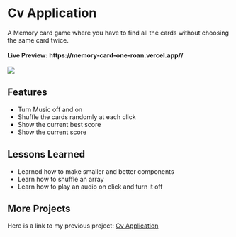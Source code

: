 <h1>Cv Application</h1>
A Memory card game where you have to find all the cards without choosing the same card twice.
</br></br><b>Live Preview: https://memory-card-one-roan.vercel.app//</b>
</br></br><img src="https://github.com/Mustafa1908/memory-card/assets/148060283/1d67b1eb-fd7b-4a81-8107-a6a23ac58587">
<h2>Features</h2>
<ul>
  <li>Turn Music off and on</li>
  <li>Shuffle the cards randomly at each click</li>
  <li>Show the  current best score</li>
  <li>Show the current score</li>
</ul>
<h2>Lessons Learned</h2>
<ul>
  <li>Learned how to make smaller and better components</li>
  <li>Learn how to shuffle an array</li>
  <li>Learn how to play an audio on click and turn it off</li>
</ul>
<h2>More Projects</h2>
<p>Here is a link to my previous project: <a href="https://github.com/Mustafa1908/cv-application">Cv Application</a></p>
